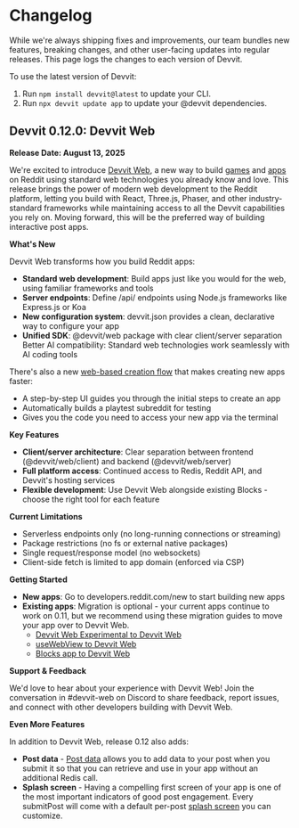 # Changelog

While we're always shipping fixes and improvements, our team bundles new features, breaking changes, and other user-facing updates into regular releases. This page logs the changes to each version of Devvit.

To use the latest version of Devvit:

1. Run `npm install devvit@latest` to update your CLI.
2. Run `npx devvit update app` to update your @devvit dependencies.

## Devvit 0.12.0: Devvit Web

**Release Date: August 13, 2025**

We're excited to introduce [Devvit Web](./capabilities/devvit-web/devvit_web_overview.mdx), a new way to build [games](./quickstart/quickstart.md) and [apps](./quickstart/quickstart-mod-tool.md) on Reddit using standard web technologies you already know and love. This release brings the power of modern web development to the Reddit platform, letting you build with React, Three.js, Phaser, and other industry-standard frameworks while maintaining access to all the Devvit capabilities you rely on. Moving forward, this will be the preferred way of building interactive post apps.

**What's New**

Devvit Web transforms how you build Reddit apps:

- **Standard web development**: Build apps just like you would for the web, using familiar frameworks and tools
- **Server endpoints**: Define /api/ endpoints using Node.js frameworks like Express.js or Koa
- **New configuration system**: devvit.json provides a clean, declarative way to configure your app
- **Unified SDK**: @devvit/web package with clear client/server separation
  Better AI compatibility: Standard web technologies work seamlessly with AI coding tools

There's also a new [web-based creation flow](developers.reddit.com/new) that makes creating new apps faster:

- A step-by-step UI guides you through the initial steps to create an app
- Automatically builds a playtest subreddit for testing
- Gives you the code you need to access your new app via the terminal

**Key Features**

- **Client/server architecture**: Clear separation between frontend (@devvit/web/client) and backend (@devvit/web/server)
- **Full platform access**: Continued access to Redis, Reddit API, and Devvit's hosting services
- **Flexible development**: Use Devvit Web alongside existing Blocks - choose the right tool for each feature

**Current Limitations**

- Serverless endpoints only (no long-running connections or streaming)
- Package restrictions (no fs or external native packages)
- Single request/response model (no websockets)
- Client-side fetch is limited to app domain (enforced via CSP)

**Getting Started**

- **New apps**: Go to developers.reddit.com/new to start building new apps
- **Existing apps**: Migration is optional - your current apps continue to work on 0.11, but we recommend using these migration guides to move your app over to Devvit Web.
  - [Devvit Web Experimental to Devvit Web](./guides/migrate/devvit-web-experimental.md)
  - [useWebView to Devvit Web](./guides/migrate/inline-web-view.md)
  - [Blocks app to Devvit Web](./guides/migrate/devvit-singleton.md)

**Support & Feedback**

We'd love to hear about your experience with Devvit Web! Join the conversation in #devvit-web on Discord to share feedback, report issues, and connect with other developers building with Devvit Web.

**Even More Features**

In addition to Devvit Web, release 0.12 also adds:

- **Post data** - [Post data](./capabilities/server/post-data.mdx) allows you to add data to your post when you submit it so that you can retrieve and use in your app without an additional Redis call.
- **Splash screen** - Having a compelling first screen of your app is one of the most important indicators of good post engagement. Every submitPost will come with a default per-post [splash screen](./capabilities/server/splash-screen.mdx) you can customize.
